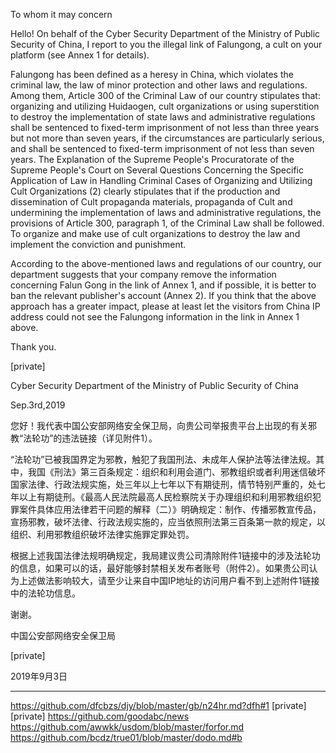 To whom it may concern

Hello! On behalf of the Cyber Security Department of the Ministry of Public Security of China, I report to you the illegal link of Falungong, a cult on your platform (see Annex 1 for details).

Falungong has been defined as a heresy in China, which violates the criminal law, the law of minor protection and other laws and regulations. Among them, Article 300 of the Criminal Law of our country stipulates that: organizing and utilizing Huidaogen, cult organizations or using superstition to destroy the implementation of state laws and administrative regulations shall be sentenced to fixed-term imprisonment of not less than three years but not more than seven years, if the circumstances are particularly serious, and shall be sentenced to fixed-term imprisonment of not less than seven years. The Explanation of the Supreme People's Procuratorate of the Supreme People's Court on Several Questions Concerning the Specific Application of Law in Handling Criminal Cases of Organizing and Utilizing Cult Organizations (2) clearly stipulates that if the production and dissemination of Cult propaganda materials, propaganda of Cult and undermining the implementation of laws and administrative regulations, the provisions of Article 300, paragraph 1, of the Criminal Law shall be followed. To organize and make use of cult organizations to destroy the law and implement the conviction and punishment.

According to the above-mentioned laws and regulations of our country, our department suggests that your company remove the information concerning Falun Gong in the link of Annex 1, and if possible, it is better to ban the relevant publisher's account (Annex 2). If you think that the above approach has a greater impact, please at least let the visitors from China IP address could not see the Falungong information in the link in Annex 1 above.

Thank you.

[private]  

Cyber Security Department of the Ministry of Public Security of China

Sep.3rd,2019


您好！我代表中国公安部网络安全保卫局，向贵公司举报贵平台上出现的有关邪教“法轮功”的违法链接（详见附件1）。

“法轮功”已被我国界定为邪教，触犯了我国刑法、未成年人保护法等法律法规。其中，我国《刑法》第三百条规定：组织和利用会道门、邪教组织或者利用迷信破坏国家法律、行政法规实施，处三年以上七年以下有期徒刑，情节特别严重的，处七年以上有期徒刑。《最高人民法院最高人民检察院关于办理组织和利用邪教组织犯罪案件具体应用法律若干问题的解释（二）》明确规定：制作、传播邪教宣传品，宣扬邪教，破坏法律、行政法规实施的，应当依照刑法第三百条第一款的规定，以组织、利用邪教组织破坏法律实施罪定罪处罚。

根据上述我国法律法规明确规定，我局建议贵公司清除附件1链接中的涉及法轮功的信息，如果可以的话，最好能够封禁相关发布者账号（附件2）。如果贵公司认为上述做法影响较大，请至少让来自中国IP地址的访问用户看不到上述附件1链接中的法轮功信息。

谢谢。

中国公安部网络安全保卫局

[private]  

2019年9月3日

----

https://github.com/dfcbzs/djy/blob/master/gb/n24hr.md?dfh#1
[private]
[private]
https://github.com/goodabc/news
https://github.com/awwkk/usdom/blob/master/forfor.md
https://github.com/bcdz/true01/blob/master/dodo.md#b

